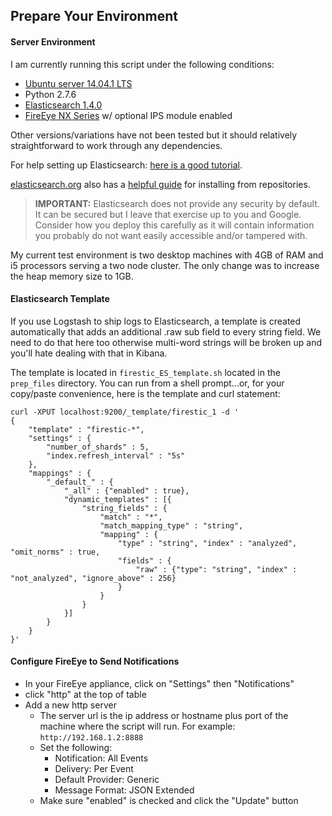 Prepare Your Environment
-----------------------

#### Server Environment

I am currently running this script under the following conditions:

* [Ubuntu server 14.04.1 LTS](http://www.ubuntu.com/download/server)
* Python 2.7.6
* [Elasticsearch 1.4.0](http://www.elasticsearch.org)
* [FireEye NX Series](http://www.fireeye.com) w/ optional IPS module enabled

Other versions/variations have not been tested but it should relatively straightforward to work through any dependencies.

For help setting up Elasticsearch: [here is a good tutorial](https://www.digitalocean.com/community/tutorials/how-to-use-logstash-and-kibana-to-centralize-and-visualize-logs-on-ubuntu-14-04).

[elasticsearch.org](http://www.elasticsearch.org/guide/en/elasticsearch/reference/current/setup-repositories.html) also has a [helpful guide](http://www.elasticsearch.org/guide/en/elasticsearch/reference/current/setup-repositories.html) for installing from repositories.

> **IMPORTANT:** Elasticsearch does not provide any security by default.
> It can be secured but I leave that exercise up to you and Google.
> Consider how you deploy this carefully as it will contain information
> you probably do not want easily accessible and/or tampered with.

My current test environment is two desktop machines with 4GB of RAM and i5 processors serving a two node cluster. The only change was to increase the heap memory size to 1GB.

#### <a name="estemplate">Elasticsearch Template</a>

If you use Logstash to ship logs to Elasticsearch, a template is created automatically that adds an additional .raw sub field to every string field. We need to do that here too otherwise multi-word strings will be broken up and you'll hate dealing with that in Kibana.

The template is located in `firestic_ES_template.sh` located in the `prep_files` directory. You can run from a shell prompt...or, for your copy/paste convenience, here is the template and curl statement:

```Shell
curl -XPUT localhost:9200/_template/firestic_1 -d '
{
	"template" : "firestic-*",
	"settings" : {
		"number_of_shards" : 5,
		"index.refresh_interval" : "5s"
	},
	"mappings" : {
		"_default_" : {
			"_all" : {"enabled" : true},
			"dynamic_templates" : [{
				"string_fields" : {
					"match" : "*",
					"match_mapping_type" : "string",
					"mapping" : {
						"type" : "string", "index" : "analyzed", "omit_norms" : true,
						"fields" : {
							"raw" : {"type": "string", "index" : "not_analyzed", "ignore_above" : 256}
						}
					}
				}
			}]
		}
	}
}'
```

#### Configure FireEye to Send Notifications

* In your FireEye appliance, click on "Settings" then "Notifications"
* click "http" at the top of table
* Add a new http server
	* The server url is the ip address or hostname plus port of the machine where the script will run. For example: `http://192.168.1.2:8888`
	* Set the following:
		* Notification: All Events
    	* Delivery: Per Event
    	* Default Provider: Generic
    	* Message Format: JSON Extended
	* Make sure "enabled" is checked and click the "Update" button
